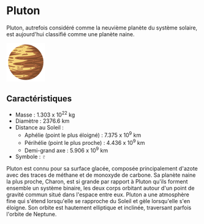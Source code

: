 # Pluton

Pluton, autrefois considéré comme la neuvième planète du système solaire, est aujourd'hui classifié comme une planète naine.

<img src="pluton.png" width="20%" alt="Icone de pluton"> 

## Caractéristiques

- Masse : 1.303 x 10<sup>22</sup> kg
- Diamètre : 2376.6 km
- Distance au Soleil :
  - Aphélie (point le plus éloigné) : 7.375 x 10<sup>9</sup> km
  - Périhélie (point le plus proche) : 4.436 x 10<sup>9</sup> km
  - Demi-grand axe : 5.906 x 10<sup>9</sup> km
- Symbole : &#x2647;

Pluton est connu pour sa surface glacée, composée principalement d'azote avec des traces de méthane et de monoxyde de carbone. Sa planète naine la plus proche, Charon, est si grande par rapport à Pluton qu'ils forment ensemble un système binaire, les deux corps orbitant autour d'un point de gravité commun situé dans l'espace entre eux. Pluton a une atmosphère fine qui s'étend lorsqu'elle se rapproche du Soleil et gèle lorsqu'elle s'en éloigne. Son orbite est hautement elliptique et inclinée, traversant parfois l'orbite de Neptune.
